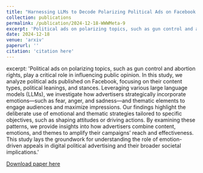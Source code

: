 ```yaml
---
title: "Harnessing LLMs to Decode Polarizing Political Ads on Facebook: Content, Emotions, and Impact on User Engagement"
collection: publications
permalink: /publication/2024-12-18-WWWMeta-9
excerpt: 'Political ads on polarizing topics, such as gun control and abortion rights, play a critical role in influencing public opinion. In this study, we analyze political ads published on Facebook, focusing on their content types, political leanings, and stances. Leveraging various large language models (LLMs), we investigate how advertisers strategically incorporate emotions—such as fear, anger, and sadness—and thematic elements to engage audiences and maximize impressions. Our findings highlight the deliberate use of emotional and thematic strategies tailored to specific objectives, such as shaping attitudes or driving actions. By examining these patterns, we provide insights into how advertisers combine content, emotions, and themes to amplify their campaigns’ reach and effectiveness. This study lays the groundwork for understanding the role of emotion-driven appeals in digital political advertising and their broader societal implications.'
date: 2024-12-18
venue: 'arxiv'
paperurl: ''
citation: 'citation here'
---
```

excerpt: 'Political ads on polarizing topics, such as gun control and abortion rights, play a critical role in influencing public opinion. In this study, we analyze political ads published on Facebook, focusing on their content types, political leanings, and stances. Leveraging various large language models (LLMs), we investigate how advertisers strategically incorporate emotions—such as fear, anger, and sadness—and thematic elements to engage audiences and maximize impressions. Our findings highlight the deliberate use of emotional and thematic strategies tailored to specific objectives, such as shaping attitudes or driving actions. By examining these patterns, we provide insights into how advertisers combine content, emotions, and themes to amplify their campaigns’ reach and effectiveness. This study lays the groundwork for understanding the role of emotion-driven appeals in digital political advertising and their broader societal implications.'

[Download paper here](http://gabbypinto.github.io/files/WWW25_Meta.pdf)

<!-- <a href="username.github.io/folder/document.pdf" target="_blank">PDF.</a> -->
<!-- Recommended citation: A. Atchison, G. Pinto, A. Woodward, E. Stevens, D. Dixon and E. Linstead, "Classifying Challenging Behaviors in Autism Spectrum Disorder with Word Embeddings," 2021 20th IEEE International Conference on Machine Learning and Applications (ICMLA), 2021, pp. 1325-1332, doi: 10.1109/ICMLA52953.2021.00215. -->
